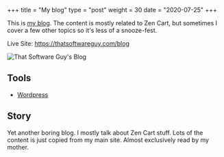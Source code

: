 +++
title = "My blog"
type = "post"
weight = 30
date = "2020-07-25"
+++

This is [my blog](https://thatsoftwareguy.com/blog). The content is mostly related to Zen Cart, but sometimes I cover a few other topics so it's less of a snooze-fest. 

<!--more-->

Live Site: <https://thatsoftwareguy.com/blog>

![That Software Guy's Blog](/images/blog.jpeg)

## Tools
* [Wordpress](https://wordpress.com)

## Story
Yet another boring blog.  I mostly talk about Zen Cart stuff.
Lots of the content is just copied from my main site.
Almost exclusively read by my mother. 
